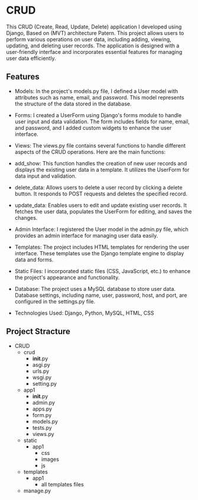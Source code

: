 # CRUD

This  CRUD (Create, Read, Update, Delete) application I developed using Django, Based on (MVT) architecture Patern. This project allows users to perform various operations on user data, including adding, viewing, updating, and deleting user records. The application is designed with a user-friendly interface and incorporates essential features for managing user data efficiently.

## Features

* Models: In the project's models.py file, I defined a User model with attributes such as name, email, and password. This model represents the structure of the data stored in the database.

* Forms: I created a UserForm using Django's forms module to handle user input and data validation. The form includes fields for name, email, and password, and I added custom widgets to enhance the user interface.

* Views: The views.py file contains several functions to handle different aspects of the CRUD operations. Here are the main functions:

* add_show: This function handles the creation of new user records and displays the existing user data in a template. It utilizes the UserForm for data input and validation.

* delete_data: Allows users to delete a user record by clicking a delete button. It responds to POST requests and deletes the specified record.

* update_data: Enables users to edit and update existing user records. It fetches the user data, populates the UserForm for editing, and saves the changes.

* Admin Interface: I registered the User model in the admin.py file, which provides an admin interface for managing user data easily.

* Templates: The project includes HTML templates for rendering the user interface. These templates use the Django template engine to display data and forms.

* Static Files: I incorporated static files (CSS, JavaScript, etc.) to enhance the project's appearance and functionality.

* Database: The project uses a MySQL database to store user data. Database settings, including name, user, password, host, and port, are configured in the settings.py file.

* Technologies Used: Django, Python, MySQL, HTML, CSS

##  Project Stracture

- CRUD
    - crud
        - __init__.py
        - asgi.py
        - urls.py
        - wsgi.py
        - setting.py
    - app1
        - __init__.py
        - admin.py
        - apps.py
        - form.py
        - models.py
        - tests.py
        - views.py
    - static
        - app1
            - css
            - images
            - js
    - templates
        - app1
            - all templates files
    - manage.py
